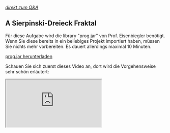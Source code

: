 *[direkt zum Q&A](#-qa-fragen-und-antworten)*

## **A** Sierpinski-Dreieck Fraktal

Für diese Aufgabe wird die library "prog.jar" von Prof. Eisenbiegler benötigt. Wenn Sie diese bereits in ein beliebiges Projekt importiert haben, müssen Sie nichts mehr vorbereiten. Es dauert allerdings maximal 10 Minuten.

<a href="prog.jar" download>prog.jar herunterladen</a>

Schauen Sie sich zuerst dieses Video an, dort wird die Vorgehensweise sehr schön erläutert:
<iframe src = "https://youtu.be/kbKtFN71Lfs"> 

---

Beispiellösung:
```Java
package sierpinsikiFractal;

import static prog.Picture.*;

public class ChaosFractal {
    public static Vector2D screenDimensions = new Vector2D(1920, 1020, 0);
    public static int[][] defaultPicture = screenDimensions.getDataAsArray();
    public static Vector2D a;
    public static Vector2D b;
    public static Vector2D c;
    public static Vector2D randomPoint;

    public static void main(String[] args) {
        defineCorners(-300);

        drawSierpinski(-300, 1000000);


        show(defaultPicture);

    }

    public static void defineCorners(int color) {
        a = new Vector2D(1, screenDimensions.y - 1, color);
        b = new Vector2D(screenDimensions.x - 1, screenDimensions.y - 1, color);
        c = new Vector2D(screenDimensions.x / 2, 1, color);

        a.draw(defaultPicture);
        b.draw(defaultPicture);
        c.draw(defaultPicture);
    }

    public static void drawSierpinski(int _color, int _maxIteration) {
        randomPoint = new Vector2D(50, 200, _color);
        Vector2D oldVector = randomPoint;
        for (int i = 0; i < _maxIteration; i++) {
            int random = (int) (Math.random() * 3);
            Vector2D pickedVector;
            Vector2D connectionVector;
            Vector2D newVector;


            switch (random) {
                case 0:
                    pickedVector = a;
                    break;
                case 1:
                    pickedVector = b;
                    break;
                case 2:
                    pickedVector = c;
                    break;
                default:
                    pickedVector = a;
                    break;
            }
            connectionVector = oldVector.getConnectionTo(pickedVector);
            Vector2D halfVector = connectionVector.multiplyVector(1f / 2f);
            newVector = oldVector.getAdded(halfVector);
            newVector.draw(defaultPicture);
            oldVector = newVector;
        }


    }
}


```

```Java
package sierpinsikiFractal;

public class Vector2D {
    public double x;
    public double y;
    public int farbe;

    public Vector2D(double _x, double _y, int _c) {
        this.x = _x;
        this.y = _y;
        this.farbe = _c;
    }
    public int[][] getDataAsArray() {
        return new int[(int) this.x][(int) this.y];
    }
    public Vector2D getAdded(Vector2D _passedVector){
        return new Vector2D(this.x + _passedVector.x, this.y + _passedVector.y, this.farbe);
    }
    public Vector2D getSubtracted(Vector2D _passedVector){
        return new Vector2D(this.x - _passedVector.x, this.y - _passedVector.y, this.farbe);
    }
    public Vector2D multiplyVector(double _multiplier){
        return new Vector2D(this.x * _multiplier, this.y * _multiplier, this.farbe);
    }

    public void draw(int[][] _defaultPicture) {
        _defaultPicture[(int) this.x][(int) this.y] = this.farbe;
    }

    public Vector2D getConnectionTo(Vector2D _b) {
        Vector2D routeBetween = _b.getSubtracted(this);

        return routeBetween;
    }

}
```

## **?! _<small>Q&A</small>_** Fragen und Antworten

Fragen von: [Logophoman](https://github.com/Logophoman) eingepflegt.

#### Frage Eins
Antwort zu Frage Eins...

